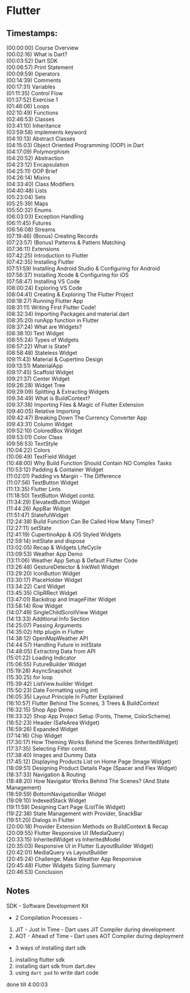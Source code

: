 # Flutter  

## Timestamps:  

(00:00:00) Course Overview  
(00:02:16) What is Dart?  
(00:03:52) Dart SDK  
(00:06:57) Print Statement  
(00:09:59) Operators  
(00:14:39) Comments  
(00:17:31) Variables  
(01:11:35) Control Flow  
(01:37:52) Exercise 1  
(01:46:06) Loops  
(02:10:49) Functions  
(02:46:53) Classes  
(03:41:10) Inheritance  
(03:59:58) implements keyword  
(04:10:13) Abstract Classes  
(04:15:03) Object Oriented Programming (OOP) in Dart  
(04:17:09) Polymorphism  
(04:20:52) Abstraction  
(04:23:12) Encapsulation  
(04:25:11) OOP Brief  
(04:26:14) Mixins  
(04:33:40) Class Modifiers  
(04:40:48) Lists  
(05:23:04) Sets  
(05:25:39) Maps  
(05:50:32) Enums  
(06:03:03) Exception Handling  
(06:11:45) Futures  
(06:56:08) Streams  
(07:19:46) (Bonus) Creating Records  
(07:23:57) (Bonus) Patterns & Pattern Matching  
(07:36:11) Extensions  
(07:42:25) Introduction to Flutter  
(07:42:35) Installing Flutter  
(07:51:59) Installing Android Studio & Configuring for Android  
(07:56:37) Installing Xcode & Configuring for iOS  
(07:58:47) Installing VS Code  
(08:00:24) Exploring VS Code  
(08:04:41) Creating & Exploring The Flutter Project  
(08:18:27) Running Flutter App  
(08:31:11) Writing First Flutter Code!  
(08:32:34) Importing Packages and material.dart  
(08:35:20) runApp function in Flutter  
(08:37:24) What are Widgets?  
(08:38:10) Text Widget  
(08:55:24) Types of Widgets  
(08:57:22) What is State?  
(08:58:48) Stateless Widget  
(09:11:43) Material & Cupertino Design  
(09:13:51) MaterialApp  
(09:17:45) Scaffold Widget  
(09:21:37) Center Widget  
(09:26:28) Widget Tree  
(09:29:09) Splitting & Extracting Widgets  
(09:34:49) What is BuildContext?  
(09:37:38) Importing Files & Magic of Flutter Extension  
(09:40:05) Relative Importing  
(09:42:47) Breaking Down The Currency Converter App  
(09:43:31) Column Widget  
(09:52:10) ColoredBox Widget  
(09:53:01) Color Class  
(09:56:53) TextStyle  
(10:04:22) Colors  
(10:06:49) TextField Widget  
(10:48:00) Why Build Function Should Contain NO Complex Tasks  
(10:53:12) Padding & Container Widget  
(11:02:01) Padding vs Margin - The Difference  
(11:07:56) TextButton Widget  
(11:13:35) Flutter Lints  
(11:18:50) TextButton Widget contd.  
(11:34:29) ElevatedButton Widget  
(11:44:26) AppBar Widget  
(11:51:47) StatefulWidget  
(12:24:38) Build Function Can Be Called How Many Times?  
(12:27:11) setState  
(12:41:19) CupertinoApp & iOS Styled Widgets  
(12:59:14) initState and dispose  
(13:02:05) Recap & Widgets LifeCycle  
(13:09:53) Weather App Demo  
(13:11:06) Weather App Setup & Default Flutter Code  
(13:26:48) GestureDetector & InkWell Widget  
(13:29:20) IconButton Widget  
(13:30:17) PlaceHolder Widget  
(13:34:22) Card Widget  
(13:45:35) ClipRRect Widget  
(13:47:01) Backdrop and ImageFilter Widget  
(13:58:14) Row Widget  
(14:07:49) SingleChildScrollView Widget  
(14:13:33) Additional Info Section  
(14:25:07) Passing Arguments  
(14:35:02) http plugin in Flutter  
(14:38:12) OpenMapWeather API  
(14:44:57) Handling Future in initState  
(14:48:05) Extracting Data from API  
(15:01:22) Loading Indicator  
(15:06:55) FutureBuilder Widget  
(15:19:28) AsyncSnapshot  
(15:30:25) for loop  
(15:39:42) ListView.builder Widget  
(15:50:23) Date Formatting using intl  
(16:05:35) Layout Principle In Flutter Explained  
(16:10:57) Flutter Behind The Scenes, 3 Trees & BuildContext  
(16:32:15) Shop App Demo  
(16:33:32) Shop App Project Setup (Fonts, Theme, ColorScheme)  
(16:52:23) Header (SafeArea Widget)  
(16:59:26) Expanded Widget  
(17:14:16) Chip Widget  
(17:30:17) How Theming Works Behind the Scenes (InheritedWidget)  
(17:37:35) Selecting Filter contd.  
(17:38:40) Images and Dummy Data  
(17:45:12) Displaying Products List on Home Page (Image Widget)  
(18:09:51) Designing Product Details Page (Spacer and Flex Widget)  
(18:37:33) Navigation & Routing  
(18:48:20) How Navigator Works Behind The Scenes? (And State Management)  
(18:59:59) BottomNavigationBar Widget  
(19:09:10) IndexedStack Widget  
(19:11:59) Designing Cart Page (ListTile Widget)  
(19:22:38) State Management with Provider, SnackBar  
(19:51:20) Dialogs in Flutter  
(20:00:18) Provider Extension Methods on BuildContext & Recap  
(20:09:55) Flutter Responsive UI (MediaQuery)  
(20:33:15) InheritedWidget vs InheritedModel  
(20:35:03) Responsive UI in Flutter (LayoutBuilder Widget)  
(20:42:01) MediaQuery vs LayoutBuilder  
(20:45:24) Challenge: Make Weather App Responsive  
(20:45:48) Flutter Widgets Sizing Summary  
(20:46:53) Conclusion  

## Notes  

SDK - Software Development Kit  

- 2 Compilation Processes -  

1. JIT - Just In Time - Dart uses JIT Compiler during development  
2. AOT - Ahead of Time - Dart uses AOT Compiler during deployment 

- 3 ways of installing dart sdk  
1. installing flutter sdk  
2. installing dart sdk from dart.dev  
3. using `dart pad` to write dart code  


done till 4:00:03  
